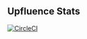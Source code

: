 ## Upfluence Stats

[![CircleCI](https://circleci.com/gh/upfluence/stats/tree/master.svg?style=svg)](https://circleci.com/gh/upfluence/stats/tree/master)
